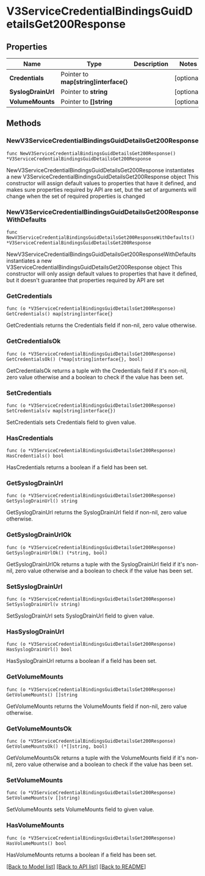 # V3ServiceCredentialBindingsGuidDetailsGet200Response

## Properties

Name | Type | Description | Notes
------------ | ------------- | ------------- | -------------
**Credentials** | Pointer to **map[string]interface{}** |  | [optional] 
**SyslogDrainUrl** | Pointer to **string** |  | [optional] 
**VolumeMounts** | Pointer to **[]string** |  | [optional] 

## Methods

### NewV3ServiceCredentialBindingsGuidDetailsGet200Response

`func NewV3ServiceCredentialBindingsGuidDetailsGet200Response() *V3ServiceCredentialBindingsGuidDetailsGet200Response`

NewV3ServiceCredentialBindingsGuidDetailsGet200Response instantiates a new V3ServiceCredentialBindingsGuidDetailsGet200Response object
This constructor will assign default values to properties that have it defined,
and makes sure properties required by API are set, but the set of arguments
will change when the set of required properties is changed

### NewV3ServiceCredentialBindingsGuidDetailsGet200ResponseWithDefaults

`func NewV3ServiceCredentialBindingsGuidDetailsGet200ResponseWithDefaults() *V3ServiceCredentialBindingsGuidDetailsGet200Response`

NewV3ServiceCredentialBindingsGuidDetailsGet200ResponseWithDefaults instantiates a new V3ServiceCredentialBindingsGuidDetailsGet200Response object
This constructor will only assign default values to properties that have it defined,
but it doesn't guarantee that properties required by API are set

### GetCredentials

`func (o *V3ServiceCredentialBindingsGuidDetailsGet200Response) GetCredentials() map[string]interface{}`

GetCredentials returns the Credentials field if non-nil, zero value otherwise.

### GetCredentialsOk

`func (o *V3ServiceCredentialBindingsGuidDetailsGet200Response) GetCredentialsOk() (*map[string]interface{}, bool)`

GetCredentialsOk returns a tuple with the Credentials field if it's non-nil, zero value otherwise
and a boolean to check if the value has been set.

### SetCredentials

`func (o *V3ServiceCredentialBindingsGuidDetailsGet200Response) SetCredentials(v map[string]interface{})`

SetCredentials sets Credentials field to given value.

### HasCredentials

`func (o *V3ServiceCredentialBindingsGuidDetailsGet200Response) HasCredentials() bool`

HasCredentials returns a boolean if a field has been set.

### GetSyslogDrainUrl

`func (o *V3ServiceCredentialBindingsGuidDetailsGet200Response) GetSyslogDrainUrl() string`

GetSyslogDrainUrl returns the SyslogDrainUrl field if non-nil, zero value otherwise.

### GetSyslogDrainUrlOk

`func (o *V3ServiceCredentialBindingsGuidDetailsGet200Response) GetSyslogDrainUrlOk() (*string, bool)`

GetSyslogDrainUrlOk returns a tuple with the SyslogDrainUrl field if it's non-nil, zero value otherwise
and a boolean to check if the value has been set.

### SetSyslogDrainUrl

`func (o *V3ServiceCredentialBindingsGuidDetailsGet200Response) SetSyslogDrainUrl(v string)`

SetSyslogDrainUrl sets SyslogDrainUrl field to given value.

### HasSyslogDrainUrl

`func (o *V3ServiceCredentialBindingsGuidDetailsGet200Response) HasSyslogDrainUrl() bool`

HasSyslogDrainUrl returns a boolean if a field has been set.

### GetVolumeMounts

`func (o *V3ServiceCredentialBindingsGuidDetailsGet200Response) GetVolumeMounts() []string`

GetVolumeMounts returns the VolumeMounts field if non-nil, zero value otherwise.

### GetVolumeMountsOk

`func (o *V3ServiceCredentialBindingsGuidDetailsGet200Response) GetVolumeMountsOk() (*[]string, bool)`

GetVolumeMountsOk returns a tuple with the VolumeMounts field if it's non-nil, zero value otherwise
and a boolean to check if the value has been set.

### SetVolumeMounts

`func (o *V3ServiceCredentialBindingsGuidDetailsGet200Response) SetVolumeMounts(v []string)`

SetVolumeMounts sets VolumeMounts field to given value.

### HasVolumeMounts

`func (o *V3ServiceCredentialBindingsGuidDetailsGet200Response) HasVolumeMounts() bool`

HasVolumeMounts returns a boolean if a field has been set.


[[Back to Model list]](../README.md#documentation-for-models) [[Back to API list]](../README.md#documentation-for-api-endpoints) [[Back to README]](../README.md)


